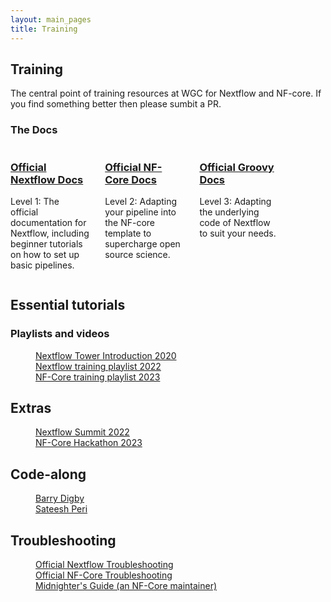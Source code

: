 ```yaml
---
layout: main_pages
title: Training
---
```


<style>
.column {
  float: left;
  width: 25%;
}
.columnG {
  float: left;
  width: 5%;
}

/* Clear floats after the columns */
.row:after {
  content: "";
  display: table;
  clear: both;
}

.image {
    padding: 10px;
}

@media screen and (max-width: 600px) {
  .column {
    width: 100%;
  }
}
</style>

## Training

The central point of training resources at WGC for Nextflow and NF-core. If you find something better then please sumbit a PR.

### The Docs

<div class="row">
    <div class="column">
        <h3><a href="https://www.nextflow.io/blog/2023/learn-nextflow-in-2023.html" class="black-text">Official Nextflow Docs</a></h3>
        <p> Level 1: The official documentation for Nextflow, including beginner tutorials on how to set up basic pipelines. </p>
    </div>
    <div class="columnG"><p></p></div>
    <div class="column">
        <h3><a href="https://nf-co.re/docs" class="black-text">Official NF-Core Docs</a></h3>
        <p> Level 2: Adapting your pipeline into the NF-core template to supercharge open source science. </p>
    </div>
    <div class="columnG"><p></p></div>
    <div class="column">
        <h3><a href="https://docs.groovy-lang.org/next/html/documentation/" class="black-text">Official Groovy Docs</a></h3>
        <p> Level 3: Adapting the underlying code of Nextflow to suit your needs. </p>
    </div>
</div>

<div class="row">
    <h2>Essential tutorials</h2>
    <div>
        <h3>Playlists and videos</h3>
        <div>
            <dl>
                <dd><a href="https://www.youtube.com/watch?v=P7LUtBFzSww" class="black-text">Nextflow Tower Introduction 2020</a></dd>
                <dd><a href="https://www.youtube.com/playlist?list=PLPZ8WHdZGxmUVZRUfua8CsjuhjZ96t62R" class="black-text">Nextflow training playlist 2022</a></dd>
                <dd><a href="https://www.youtube.com/playlist?list=PL3xpfTVZLcNhoWxHR0CS-7xzu5eRT8uHo" class="black-text">NF-Core training playlist 2023</a></dd>
            </dl>
        </div>
    </div>
    <h2>Extras</h2>
    <div>
        <dl>
            <dd><a href="https://www.youtube.com/playlist?list=PLPZ8WHdZGxmUdAJlHowo7zL2pN3x97d32" class="black-text">Nextflow Summit 2022</a></dd>
            <dd><a href="https://www.youtube.com/playlist?list=PL3xpfTVZLcNhfyF_QJIfSslnxRCU817yc" class="black-text">NF-Core Hackathon 2023</a></dd>
        </dl>
    </div>
    <h2>Code-along</h2>
    <div>
        <dl>
            <dd><a href="https://barrydigby.github.io/Introduction/Nextflow" class="black-text">Barry Digby</a></dd>
            <dd><a href="https://sateeshperi.github.io/nextflow_varcal/nextflow/" class="black-text">Sateesh Peri</a></dd>
        </dl>
    </div>
    <h2>Troubleshooting</h2>
    <div>
        <dl>
            <dd><a href="https://training.nextflow.io/basic_training/debugging/" class="black-text">Official Nextflow Troubleshooting</a></dd>
            <dd><a href="https://nf-co.re/usage/troubleshooting" class="black-text">Official NF-Core Troubleshooting</a></dd>
            <dd><a href="https://midnighter.github.io/nextflow-gotchas/" class="black-text">Midnighter's Guide (an NF-Core maintainer)</a></dd>
        </dl>
    </div>
</div>